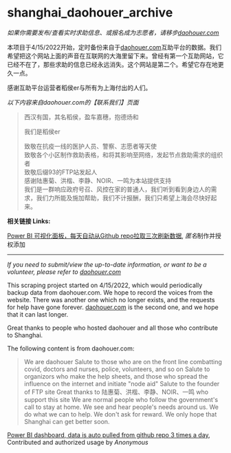 # shanghai_daohouer_archive

*如果你需要发布/查看实时求助信息、或报名成为志愿者，请移步[daohouer.com](daohouer.com)*

本项目于4/15/2022开始，定时备份来自于[daohouer.com](daohouer.com)互助平台的数据。我们希望把这个网站上面的声音在互联网的大海里留下来。曾经有第一个互助网站，它已经不在了，那些求助的信息已经永远消失。这个网站是第二个。希望它存在地更久一点。

感谢互助平台运营者稻侯er与所有为上海付出的人们。

*以下内容来自daohouer.com的【联系我们】页面*

> 西汉有国，其名稻侯，盈车嘉穗，抱德炀和
>
> 我们是稻侯er  
>
> 致敬在抗疫一线的医护人员、警察、志愿者等天使  
> 致敬各个小区制作救助表格，和将其影响至网络，发起节点救助需求的组织者  
> 致敬后缀93的FTP站发起人  
> 感谢陆惠菊、洪楷、李静、NOIR、一鸣为本站提供支持  
> 我们是一群响应政府号召、风控在家的普通人，我们听到看到身边人的需求，我们力所能及施加帮助，我们不计报酬，我们只希望上海会尽快好起来。  


**相关链接 Links:**



[Power BI 可视化面板，每天自动从Github repo拉取三次刷新数据](https://shcovid.vercel.app), *匿名*制作并授权添加


---


*If you need to submit/view the up-to-date information, or want to be a volunteer, please refer to [daohouer.com](daohouer.com)*

This scraping project started on 4/15/2022, which would periodically backup data from daohouer.com. We hope to record the voices from the website. There was another one which no longer exists, and the requests for help have gone forever. [daohouer.com](daohouer.com) is the second one, and we hope that it can last longer.

Great thanks to people who hosted daohouer and all those who contribute to Shanghai.

The following content is from daohouer.com:

> We are daohouer
> Salute to those who are on the front line combatting covid, doctors and nurses, police, volunteers, and so on
> Salute to organizors who make the help sheets, and those who spread the influence on the internet and initiate "node aid"
> Salute to the founder of FTP site
> Great thanks to 陆惠菊、洪楷、李静、NOIR、一鸣 who support this site
> We are normal people who follow the government's call to stay at home. We see and hear people's needs around us. We do what we can to help. We don't ask for reward. We only hope that Shanghai can get better soon.


[Power BI dashboard, data is auto pulled from github repo 3 times a day](https://shcovid.vercel.app), Contributed and authorized usage by *Anonymous*
